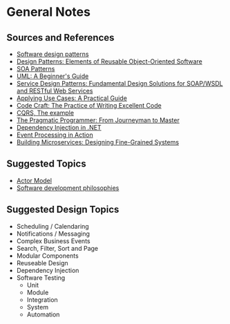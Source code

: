 # General Notes

## Sources and References

- [Software design patterns](https://en.wikipedia.org/wiki/Software_design_pattern)
- [Design Patterns: Elements of Reusable Object-Oriented Software](https://www.amazon.com/Design-Patterns-Elements-Reusable-Object-Oriented/dp/0201633612)
- [SOA Patterns](https://www.amazon.com/SOA-Patterns-Arnon-Rotem-Gal-Oz/dp/1933988266)
- [UML: A Beginner's Guide](https://www.amazon.com/UML-Beginners-Jason-T-Roff/dp/0072224606/)
- [Service Design Patterns: Fundamental Design Solutions for SOAP/WSDL and RESTful Web Services](https://www.amazon.com/Service-Design-Patterns-Fundamental-Solutions/dp/032154420X/)
- [Applying Use Cases: A Practical Guide](https://www.amazon.com/Applying-Use-Cases-Practical-Guide/dp/0201708531/)
- [Code Craft: The Practice of Writing Excellent Code](https://www.amazon.com/Code-Craft-Practice-Writing-Excellent/dp/1593271190)
- [CQRS, The example](https://www.amazon.com/CQRS-example-Mark-Nijhof/dp/1484102878)
- [The Pragmatic Programmer: From Journeyman to Master](https://www.amazon.com/Pragmatic-Programmer-Journeyman-Master/dp/020161622X)
- [Dependency Injection in .NET](https://www.amazon.com/Dependency-Injection-NET-Mark-Seemann/dp/1935182501)
- [Event Processing in Action](https://www.amazon.com/Event-Processing-Action-Opher-Etzion/dp/1935182218)
- [Building Microservices: Designing Fine-Grained Systems](https://www.amazon.com/Building-Microservices-Designing-Fine-Grained-Systems/dp/1491950358)

## Suggested Topics

- [Actor Model](https://en.wikipedia.org/wiki/Actor_model)
- [Software development philosophies](https://en.wikipedia.org/wiki/List_of_software_development_philosophies)

## Suggested Design Topics

- Scheduling / Calendaring
- Notifications / Messaging
- Complex Business Events
- Search, Filter, Sort and Page
- Modular Components
- Reuseable Design
- Dependency Injection
- Software Testing
  - Unit
  - Module
  - Integration
  - System
  - Automation